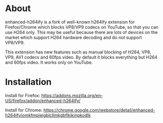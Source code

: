 # About
enhanced-h264ify is a fork of well-known h264ify extension for Firefox/Chrome which blocks VP8/VP9 codecs on YouTube, so that you can use H264 only. This may be useful because there are lots of devices on the market which support H264 hardware decoding and do not support VP8/VP9.

This extension has new features such as manual blocking of H264, VP8, VP9, AV1 codecs and 60fps video. By default it blocks everything but H264 and 60fps video.
It works only on YouTube.

# Installation
Install for Firefox: https://addons.mozilla.org/en-US/firefox/addon/enhanced-h264ify/

Install for Chrome: https://chrome.google.com/webstore/detail/enhanced-h264ify/omkfmpieigblcllmkgbflkikinpkodlk

